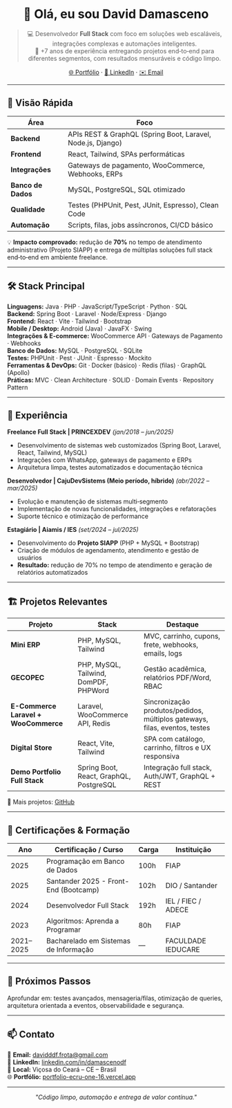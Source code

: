 <div align="center">

# 👋 Olá, eu sou **David Damasceno**
>💻 Desenvolvedor **Full Stack** com foco em soluções web escaláveis, integrações complexas e automações inteligentes.  
>🚀 +7 anos de experiência entregando projetos end‑to‑end para diferentes segmentos, com resultados mensuráveis e código limpo.

[🌐 Portfólio](https://portfolio-ecru-one-16.vercel.app/) · [💼 LinkedIn](https://www.linkedin.com/in/damascenodf) · [✉️ Email](mailto:davidddf.frota@gmail.com)

</div>

---

## 🚀 Visão Rápida

| Área | Foco |
|------|------|
| **Backend** | APIs REST & GraphQL (Spring Boot, Laravel, Node.js, Django) |
| **Frontend** | React, Tailwind, SPAs performáticas |
| **Integrações** | Gateways de pagamento, WooCommerce, Webhooks, ERPs |
| **Banco de Dados** | MySQL, PostgreSQL, SQL otimizado |
| **Qualidade** | Testes (PHPUnit, Pest, JUnit, Espresso), Clean Code |
| **Automação** | Scripts, filas, jobs assíncronos, CI/CD básico |

💡 **Impacto comprovado:** redução de **70%** no tempo de atendimento administrativo (Projeto SIAPP) e entrega de múltiplas soluções full stack end‑to‑end em ambiente freelance.

---

## 🛠️ Stack Principal

**Linguagens:** Java · PHP · JavaScript/TypeScript · Python · SQL  
**Backend:** Spring Boot · Laravel · Node/Express · Django  
**Frontend:** React · Vite · Tailwind · Bootstrap  
**Mobile / Desktop:** Android (Java) · JavaFX · Swing  
**Integrações & E-commerce:** WooCommerce API · Gateways de Pagamento · Webhooks  
**Banco de Dados:** MySQL · PostgreSQL · SQLite  
**Testes:** PHPUnit · Pest · JUnit · Espresso · Mockito  
**Ferramentas & DevOps:** Git · Docker (básico) · Redis (filas) · GraphQL (Apollo)  
**Práticas:** MVC · Clean Architecture · SOLID · Domain Events · Repository Pattern

---

## 💼 Experiência

**Freelance Full Stack | PRINCEXDEV** _(jan/2018 – jun/2025)_  
- Desenvolvimento de sistemas web customizados (Spring Boot, Laravel, React, Tailwind, MySQL)  
- Integrações com WhatsApp, gateways de pagamento e ERPs  
- Arquitetura limpa, testes automatizados e documentação técnica

**Desenvolvedor | CajuDevSistems (Meio período, híbrido)** _(abr/2022 – mar/2025)_  
- Evolução e manutenção de sistemas multi‑segmento  
- Implementação de novas funcionalidades, integrações e refatorações  
- Suporte técnico e otimização de performance

**Estagiário | Aiamis / IES** _(set/2024 – jul/2025)_  
- Desenvolvimento do **Projeto SIAPP** (PHP + MySQL + Bootstrap)  
- Criação de módulos de agendamento, atendimento e gestão de usuários  
- **Resultado:** redução de 70% no tempo de atendimento e geração de relatórios automatizados

---

## 🏗️ Projetos Relevantes

| Projeto | Stack | Destaque |
|--------|-------|----------|
| **Mini ERP** | PHP, MySQL, Tailwind | MVC, carrinho, cupons, frete, webhooks, emails, logs |
| **GECOPEC** | PHP, MySQL, Tailwind, DomPDF, PHPWord | Gestão acadêmica, relatórios PDF/Word, RBAC |
| **E-Commerce Laravel + WooCommerce** | Laravel, WooCommerce API, Redis | Sincronização produtos/pedidos, múltiplos gateways, filas, eventos, testes |
| **Digital Store** | React, Vite, Tailwind | SPA com catálogo, carrinho, filtros e UX responsiva |
| **Demo Portfolio Full Stack** | Spring Boot, React, GraphQL, PostgreSQL | Integração full stack, Auth/JWT, GraphQL + REST |

🔗 Mais projetos: [GitHub](https://github.com/Davidamascen07)

---

## 📜 Certificações & Formação

| Ano | Certificação / Curso | Carga | Instituição |
|-----|----------------------|-------|-------------|
| 2025 | Programação em Banco de Dados | 100h | FIAP |
| 2025 | Santander 2025 - Front-End (Bootcamp) | 102h | DIO / Santander |
| 2024 | Desenvolvedor Full Stack | 192h | IEL / FIEC / ADECE |
| 2023 | Algoritmos: Aprenda a Programar | 80h | FIAP |
| 2021–2025 | Bacharelado em Sistemas de Informação | — | FACULDADE IEDUCARE |

---

## 🎯 Próximos Passos

Aprofundar em: testes avançados, mensageria/filas, otimização de queries, arquitetura orientada a eventos, observabilidade e segurança.

---

## 📫 Contato

📧 **Email:** davidddf.frota@gmail.com  
💼 **LinkedIn:** [linkedin.com/in/damascenodf](https://www.linkedin.com/in/damascenodf)  
📍 **Local:** Viçosa do Ceará – CE – Brasil  
🌐 **Portfólio:** [portfolio-ecru-one-16.vercel.app](https://portfolio-ecru-one-16.vercel.app/)

---

<div align="center">
  <i>"Código limpo, automação e entrega de valor contínua."</i>
</div>
